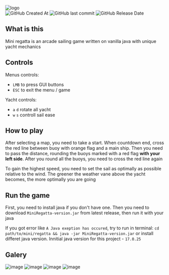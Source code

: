 ![logo](https://cdn.imgchest.com/files/4jdcvlvmem4.png) \
![GitHub Created At](https://img.shields.io/github/created-at/K0RSY/MiniRegatta) ![GitHub last commit](https://img.shields.io/github/last-commit/K0RSY/MiniRegatta) ![GitHub Release Date](https://img.shields.io/github/release-date/K0RSY/MiniRegatta)

## What is this
Mini regatta is an arcade sailing game written on vanilla java with unique yacht mechanics

## Controls
Menus controls:
- `LMB` to press GUI buttons
- `ESC` to exit the menu / game

Yacht controls:
- `a` `d` rotate all yacht
- `w` `s` controll sail ease

## How to play
After selecting a map, you need to take a start. When countdown end, cross the red line between buoy with orange flag and a main ship. Then you need to pass the distance, rounding the buoys marked with a red flag **with your left side**. After you round all the buoys, you need to cross the red line again

To gain the highest speed, you need to set the sail as optimally as possible relative to the wind. The greener the weather vane above the yacht becomes, the more optimally you are going

## Run the game
First, you need to install java if you don't have one. Then you need to download `MiniRegatta-version.jar` from latest release, then run it with your java

If you got error like `A Java exeption has occured`, try to run in terminal: `cd path/to/mini/regatta && java -jar MiniRegatta-version.jar` or install differet java version. Innitial java version for this project - `17.0.25`

## Galery
![image](https://cdn.imgchest.com/files/ye3c292ln24.png)
![image](https://cdn.imgchest.com/files/7mmc9d9mkx7.png)
![image](https://cdn.imgchest.com/files/49zc2q26lxy.png)
![image](https://cdn.imgchest.com/files/739cx2x8rd7.png)
